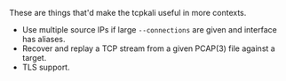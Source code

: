 
These are things that'd make the tcpkali useful in more contexts.

 * Use multiple source IPs if large `--connections` are given and interface has aliases.
 * Recover and replay a TCP stream from a given PCAP(3) file against a target.
 * TLS support.

